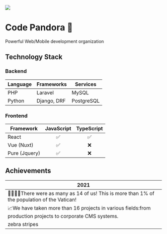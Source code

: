 ![](https://i2.paste.pics/6b6622ccca06700c5bf6c117cb17ba93.png?trs=497ea64ab5bd373653f819331061f51adfa0109fcd9102dcceca6552351dff84)

# **Code Pandora** 👺
Powerful Web/Mobile development organization

## Technology Stack

### Backend
| Language | Frameworks | Services |
| ------------- | ------------- | ------------- |
| PHP | Laravel | MySQL |
| Python | Django, DRF | PostgreSQL |

### Frontend
| Framework | JavaScript | TypeScript |
| ------------- | :----: | :----: |
| React | ✅ | ✅ |
| Vue (Nuxt) | ✅ | ❌ |
| Pure (Jquery) | ✅ | ❌ |

## Achievements

| 2021  |
| ------------- |
| 👨‍👨‍👦‍👦There were as many as 14 of us! This is more than 1% of the population of the Vatican!|
| 📈We have taken more than 16 projects in various fields:from production projects to corporate CMS systems.|
| zebra stripes |
